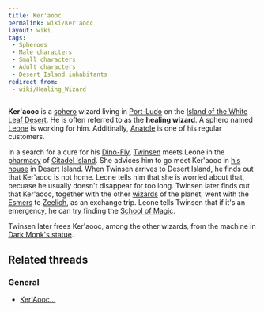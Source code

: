 ```yaml
---
title: Ker'aooc
permalink: wiki/Ker'aooc
layout: wiki
tags:
 - Spheroes
 - Male characters
 - Small characters
 - Adult characters
 - Desert Island inhabitants
redirect_from:
 - wiki/Healing_Wizard
---
```


**Ker'aooc** is a [sphero](sphero "wikilink") wizard living in
[Port-Ludo](Port-Ludo "wikilink") on the [Island of the White Leaf
Desert](Island_of_the_White_Leaf_Desert "wikilink"). He is often
referred to as the **healing wizard**. A sphero named
[Leone](Leone "wikilink") is working for him. Additinally,
[Anatole](Anatole "wikilink") is one of his regular customers.

In a search for a cure for his [Dino-Fly](Dino-Fly "wikilink"),
[Twinsen](Twinsen "wikilink") meets Leone in the
[pharmacy](pharmacy "wikilink") of [Citadel
Island](Citadel_Island "wikilink"). She advices him to go meet Ker'aooc
in [his house](Ker'aooc's_house "wikilink") in Desert Island. When
Twinsen arrives to Desert Island, he finds out that Ker'aooc is not
home. Leone tells him that she is worried about that, becuase he usually
doesn't disappear for too long. Twinsen later finds out that Ker'aooc,
together with the other [wizards](wizards "wikilink") of the planet,
went with the [Esmers](Esmer "wikilink") to
[Zeelich](Zeelich "wikilink"), as an exchange trip. Leone tells Twinsen
that if it's an emergency, he can try finding the [School of
Magic](School_of_Magic "wikilink").

Twinsen later frees Ker'aooc, among the other wizards, from the machine
in [Dark Monk's statue](Dark_Monk's_statue "wikilink").

## Related threads

### General

- [Ker'Aooc...](https://forum.magicball.net/showthread.php?t=6468)
